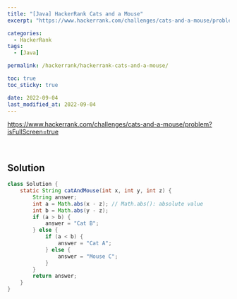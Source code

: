 ```yaml
---
title: "[Java] HackerRank Cats and a Mouse"
excerpt: "https://www.hackerrank.com/challenges/cats-and-a-mouse/problem?isFullScreen=true"

categories:
  - HackerRank
tags:
  - [Java]

permalink: /hackerrank/hackerrank-cats-and-a-mouse/

toc: true
toc_sticky: true

date: 2022-09-04
last_modified_at: 2022-09-04
---
```


<https://www.hackerrank.com/challenges/cats-and-a-mouse/problem?isFullScreen=true>

<br>

## Solution

```java
class Solution {
    static String catAndMouse(int x, int y, int z) {
        String answer;
        int a = Math.abs(x - z); // Math.abs(): absolute value
        int b = Math.abs(y - z);
        if (a > b) {
            answer = "Cat B";
        } else {
            if (a < b) {
                answer = "Cat A";
            } else {
                answer = "Mouse C";
            }
        }
        return answer;
    }
}
```